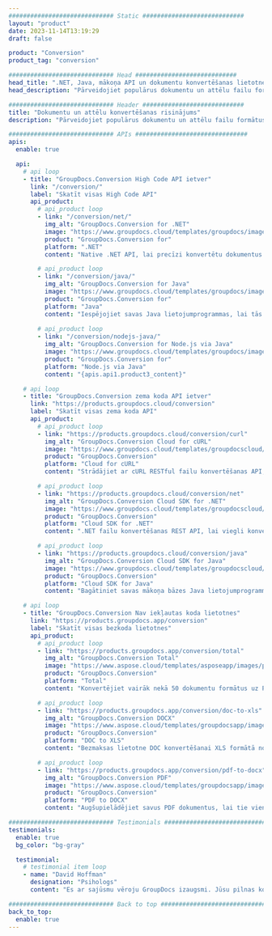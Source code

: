 ```yaml
---
############################# Static ############################
layout: "product"
date: 2023-11-14T13:19:29
draft: false

product: "Conversion"
product_tag: "conversion"

############################# Head ############################
head_title: ".NET, Java, mākoņa API un dokumentu konvertēšanas lietotnes, ko piedāvā GroupDocs"
head_description: "Pārveidojiet populārus dokumentu un attēlu failu formātus jebkurā platformā, izmantojot uz lietotnēm un api balstītus risinājumus."

############################# Header ############################
title: "Dokumentu un attēlu konvertēšanas risinājums"
description: "Pārveidojiet populārus dokumentu un attēlu failu formātus jebkurā platformā, izmantojot uz lietotnēm un api balstītus risinājumus."

############################# APIs ###############################
apis:
  enable: true

  api:
    # api loop
    - title: "GroupDocs.Conversion High Code API ietver"
      link: "/conversion/"
      label: "Skatīt visas High Code API"
      api_product:
        # api_product loop
        - link: "/conversion/net/"
          img_alt: "GroupDocs.Conversion for .NET"
          image: "https://www.groupdocs.cloud/templates/groupdocs/images/product-logos/groupdocs-conversion-net.png"
          product: "GroupDocs.Conversion for"
          platform: ".NET"
          content: "Native .NET API, lai precīzi konvertētu dokumentus un attēlu failu formātus jebkura veida .NET lietojumprogrammās. Atbalsta attēla ūdenszīmju pievienošanu konvertēšanas laikā."

        # api_product loop
        - link: "/conversion/java/"
          img_alt: "GroupDocs.Conversion for Java"
          image: "https://www.groupdocs.cloud/templates/groupdocs/images/product-logos/groupdocs-conversion-java.png"
          product: "GroupDocs.Conversion for"
          platform: "Java"
          content: "Iespējojiet savas Java lietojumprogrammas, lai tās viegli konvertētu starp visiem nozares standarta dokumentu formātiem, tostarp Microsoft Office, PDF, HTML, attēliem un daudziem citiem."
          
        # api_product loop
        - link: "/conversion/nodejs-java/"
          img_alt: "GroupDocs.Conversion for Node.js via Java"
          image: "https://www.groupdocs.cloud/templates/groupdocs/images/product-logos/groupdocs-conversion-nodejs-java.png"
          product: "GroupDocs.Conversion for"
          platform: "Node.js via Java"
          content: "{apis.api1.product3_content}"

    # api loop
    - title: "GroupDocs.Conversion zema koda API ietver"
      link: "https://products.groupdocs.cloud/conversion"
      label: "Skatīt visas zema koda API"
      api_product:
        # api_product loop
        - link: "https://products.groupdocs.cloud/conversion/curl"
          img_alt: "GroupDocs.Conversion Cloud for cURL"
          image: "https://www.groupdocs.cloud/templates/groupdocscloud/images/sdk/272x272/groupdocs_conversion-for-curl.png"
          product: "GroupDocs.Conversion"
          platform: "Cloud for cURL"
          content: "Strādājiet ar cURL RESTful failu konvertēšanas API, lai savās lietojumprogrammās ērti konvertētu Microsoft Office, PDF, e-pasta, Project, HTML un citus izplatītus failu formātus."

        # api_product loop
        - link: "https://products.groupdocs.cloud/conversion/net"
          img_alt: "GroupDocs.Conversion Cloud SDK for .NET"
          image: "https://www.groupdocs.cloud/templates/groupdocscloud/images/sdk/272x272/groupdocs_conversion-for-net.png"
          product: "GroupDocs.Conversion"
          platform: "Cloud SDK for .NET"
          content: ".NET failu konvertēšanas REST API, lai viegli konvertētu Microsoft Office, PDF, e-pastu, projektu, HTML un citus izplatītus failu formātus jebkurā platformā, izmantojot Cloud SDK."

        # api_product loop
        - link: "https://products.groupdocs.cloud/conversion/java"
          img_alt: "GroupDocs.Conversion Cloud SDK for Java"
          image: "https://www.groupdocs.cloud/templates/groupdocscloud/images/sdk/272x272/groupdocs_conversion-for-java.png"
          product: "GroupDocs.Conversion"
          platform: "Cloud SDK for Java"
          content: "Bagātiniet savas mākoņa bāzes Java lietojumprogrammas ar uzlabotām dokumentu konvertēšanas funkcijām jebkurā platformā, kas spēj izsaukt REST API."

    # api loop
    - title: "GroupDocs.Conversion Nav iekļautas koda lietotnes"
      link: "https://products.groupdocs.app/conversion"
      label: "Skatīt visas bezkoda lietotnes"
      api_product:
        # api_product loop
        - link: "https://products.groupdocs.app/conversion/total"
          img_alt: "GroupDocs.Conversion Total"
          image: "https://www.aspose.cloud/templates/asposeapp/images/products/logo/aspose_conversion-app.png"
          product: "GroupDocs.Conversion"
          platform: "Total"
          content: "Konvertējiet vairāk nekā 50 dokumentu formātus uz PDF, XLSX, DOCX, XPS, HTML un citiem."

        # api_product loop
        - link: "https://products.groupdocs.app/conversion/doc-to-xls"
          img_alt: "GroupDocs.Conversion DOCX"
          image: "https://www.aspose.cloud/templates/groupdocsapp/images/products/logo/groupdocs_words-app.png"
          product: "GroupDocs.Conversion"
          platform: "DOC to XLS"
          content: "Bezmaksas lietotne DOC konvertēšanai XLS formātā no jebkuras tīmekļa pārlūkprogrammas."

        # api_product loop
        - link: "https://products.groupdocs.app/conversion/pdf-to-docx"
          img_alt: "GroupDocs.Conversion PDF"
          image: "https://www.aspose.cloud/templates/groupdocsapp/images/products/logo/groupdocs_pdf-app.png"
          product: "GroupDocs.Conversion"
          platform: "PDF to DOCX"
          content: "Augšupielādējiet savus PDF dokumentus, lai tie vienmērīgi konvertētu uz Word (DOCX) formātu."

############################# Testimonials ###############################
testimonials:
  enable: true
  bg_color: "bg-gray"

  testimonial:
    # testimonial item loop
    - name: "David Hoffman"
      designation: "Psihologs"
      content: "Es ar sajūsmu vēroju GroupDocs izaugsmi. Jūsu pilnas komandas atsaucība man ir ļoti palīdzējusi, jo, runājot ar kādu no GroupDocs, varu garantēt, ka kāds klausās un liek lietām notikt."

############################# Back to top ###############################
back_to_top:
  enable: true
---
```

